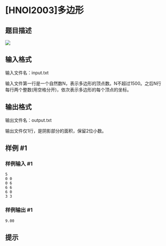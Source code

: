 # [HNOI2003]多边形

## 题目描述

![](https://cdn.luogu.com.cn/upload/pic/1330.png)


## 输入格式

输入文件名：input.txt

输入文件第一行是一个自然数N，表示多边形的顶点数。N不超过1500。之后N行每行两个整数(用空格分开)，依次表示多边形的每个顶点的坐标。


## 输出格式

输出文件名：output.txt

输出文件仅1行，是阴影部分的面积，保留2位小数。


## 样例 #1

### 样例输入 #1
```
5									
0 0
0 6
6 6
6 0
3 3
```

### 样例输出 #1

```
9.00
```

## 提示



